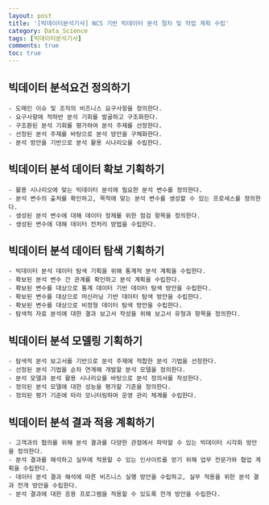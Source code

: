 ```yaml
---
layout: post
title: '[빅데이터분석기사] NCS 기반 빅데이터 분석 절차 및 작업 계획 수립'
category: Data_Science
tags: [빅데이터분석기사]
comments: true
toc: true
---
```

## 빅데이터 분석요건 정의하기
    - 도메인 이슈 및 조직의 비즈니스 요구사항을 정의한다.
    - 요구사항에 적하반 분석 기회를 발굴하고 구조화한다.
    - 구조환된 분석 기회를 평가하여 분석 주제를 선정한다.
    - 선정된 분석 주제를 바탕으로 분석 방안을 구체화한다.
    - 분석 방안을 기반으로 분석 활용 시나리오를 수립한다.

## 빅데이터 분석 데이터 확보 기획하기
 
    - 활용 시나리오에 맞는 빅데이터 분석에 필요한 분석 변수를 정의한다.
    - 분석 변수의 출처를 확인하고, 목적에 맞는 분석 변수를 생성할 수 있는 프로세스를 정의한다.
    - 생성된 분석 변수에 대해 데이터 정제를 위한 점검 항목을 정의한다.
    - 생성된 변수에 대해 데이터 전처리 방법을 수립한다.

## 빅데이터 분석 데이터 탐색 기획하기

    - 빅데이터 분석 데이터 탐색 기획을 위해 통계적 분석 계획을 수립한다.
    - 확보된 분석 변수 간 관계를 확인하고 분석 계획을 수립한다.
    - 확보된 변수를 대상으로 통계 데이터 기반 데이터 탐색 방안을 수립한다.
    - 확보된 변수를 대상으로 머신러닝 기반 데이터 탐색 방안을 수립한다.
    - 확보된 변수를 대상으로 비정형 데이터 탐색 방안을 수립한다.
    - 탐색적 자료 분석에 대한 결과 보고서 작성을 위해 보고서 유형과 항목을 정의한다.

## 빅데이터 분석 모델링 기획하기

    - 탐색적 분석 보고서를 기반으로 분석 주제에 적합한 분석 기법을 선정한다.
    - 선정된 분석 기법을 순차 연계해 개발할 분석 모델을 정의한다.
    - 분석 모델과 분석 활용 시나리오를 바탕으로 분석 정의서를 작성한다.
    - 정의된 분석 모델에 대한 성능을 평가할 기준을 정의한다.
    - 정의된 평가 기준에 따라 모니터링하여 운영 관리 체계를 수립한다.

## 빅데이터 분석 결과 적용 계획하기

    - 고객과의 협의를 위해 분석 결과를 다양한 관점에서 파악할 수 있는 빅데이터 시각화 방안을 정의한다.
    - 분석 결과를 해석하고 실무에 적용할 수 있는 인사이트를 얻기 위해 업무 전문가와 협업 계획을 수립한다.
    - 데이터 분석 결과 해석에 따른 비즈니스 실행 방안을 수립하고, 실무 적용을 위한 분석 결과 전개 방안을 수립한다.
    - 분석 결과에 대한 응용 프로그램을 적용할 수 있도록 전개 방안을 수립한다.





